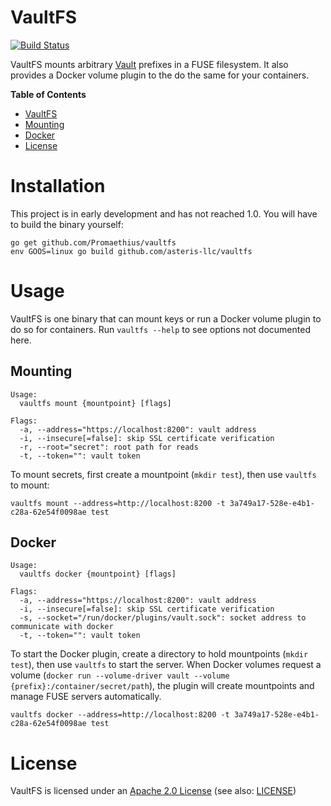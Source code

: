 # VaultFS

[![Build Status](https://travis-ci.org/Promaethius/vaultfs.svg?branch=fuse)](https://travis-ci.org/Promaethius/vaultfs)

VaultFS mounts arbitrary [Vault](https://vaultproject.io/) prefixes in a FUSE
filesystem. It also provides a Docker volume plugin to the do the same for your
containers.

<!-- markdown-toc start - Don't edit this section. Run M-x markdown-toc-generate-toc again -->
**Table of Contents**

- [VaultFS](#vaultfs)
- [Mounting](#mounting)
- [Docker](#docker)
- [License](#license)

<!-- markdown-toc end -->

# Installation

This project is in early development and has not reached 1.0. You will have to
build the binary yourself:

```shell
go get github.com/Promaethius/vaultfs
env GOOS=linux go build github.com/asteris-llc/vaultfs
```

# Usage

VaultFS is one binary that can mount keys or run a Docker volume plugin to do so
for containers. Run `vaultfs --help` to see options not documented here.

## Mounting

```
Usage:
  vaultfs mount {mountpoint} [flags]

Flags:
  -a, --address="https://localhost:8200": vault address
  -i, --insecure[=false]: skip SSL certificate verification
  -r, --root="secret": root path for reads
  -t, --token="": vault token
```

To mount secrets, first create a mountpoint (`mkdir test`), then use `vaultfs`
to mount:

```shell
vaultfs mount --address=http://localhost:8200 -t 3a749a17-528e-e4b1-c28a-62e54f0098ae test
```

## Docker

```
Usage:
  vaultfs docker {mountpoint} [flags]

Flags:
  -a, --address="https://localhost:8200": vault address
  -i, --insecure[=false]: skip SSL certificate verification
  -s, --socket="/run/docker/plugins/vault.sock": socket address to communicate with docker
  -t, --token="": vault token
```

To start the Docker plugin, create a directory to hold mountpoints (`mkdir
test`), then use `vaultfs` to start the server. When Docker volumes request a
volume (`docker run --volume-driver vault --volume
{prefix}:/container/secret/path`), the plugin will create mountpoints and manage
FUSE servers automatically.

```shell
vaultfs docker --address=http://localhost:8200 -t 3a749a17-528e-e4b1-c28a-62e54f0098ae test
```

# License

VaultFS is licensed under an
[Apache 2.0 License](http://www.apache.org/licenses/LICENSE-2.0.html) (see also:
[LICENSE](LICENSE))
